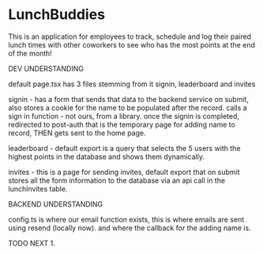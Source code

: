 # LunchBuddies

This is an application for employees to track, schedule and log their paired lunch times with other coworkers to see who has the most points at the end of the month!


DEV UNDERSTANDING

default page.tsx has 3 files stemming from it
signin, leaderboard and invites

signin - has a form that sends that data to the backend service on submit, also stores a cookie for the name to be populated after the record. calls a sign in function - not ours, from a library. once the signin is completed, redirected to post-auth that is the temporary page for adding name to record, THEN gets sent to the home page.

leaderboard - default export is a query that selects the 5 users with the highest points in the database and shows them dynamically. 

invites - this is a page for sending invites, default export that on submit stores all the form information to the database via an api call in the lunchInvites table. 


BACKEND UNDERSTANDING

config.ts is where our email function exists, this is where emails are sent using resend (locally now). and where the callback for the adding name is. 

TODO NEXT
1. 